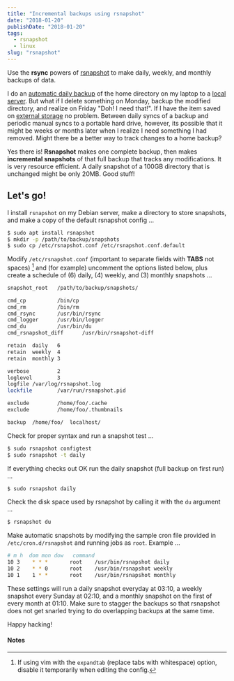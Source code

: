 ```yaml
---
title: "Incremental backups using rsnapshot"
date: "2018-01-20"
publishDate: "2018-01-20"
tags:
  - rsnapshot
  - linux
slug: "rsnapshot"
---
```


Use the **rsync** powers of [rsnapshot](http://rsnapshot.org/) to make daily, weekly, and monthly backups of data.

I do an [automatic daily backup](https://www.circuidipity.com/backup-over-lan/) of the home directory on my laptop to a [local server](https://www.circuidipity.com/laptop-home-server/). But what if I delete something on Monday, backup the modified directory, and realize on Friday "Doh! I need that!". If I have the item saved on [external storage](https://www.circuidipity.com/encrypt-external-drive/) no problem. Between daily syncs of a backup and periodic manual syncs to a portable hard drive, however, its possible that it might be weeks or months later when I realize I need something I had removed. Might there be a better way to track changes to a home backup?

Yes there is! **Rsnapshot** makes one complete backup, then makes **incremental snapshots** of that full backup that tracks any modifications. It is very resource efficient. A daily snapshot of a 100GB directory that is unchanged might be only 20MB. Good stuff!

## Let's go!

I install `rsnapshot` on my Debian server, make a directory to store snapshots, and make a copy of the default rsnapshot config ...

```bash
$ sudo apt install rsnapshot
$ mkdir -p /path/to/backup/snapshots
$ sudo cp /etc/rsnapshot.conf /etc/rsnapshot.conf.default
```

Modify `/etc/rsnapshot.conf` (important to separate fields with **TABS** not spaces) [^1] and (for example) uncomment the options listed below, plus create a schedule of (6) daily, (4) weekly, and (3) monthly snapshots ...  

```bash
snapshot_root   /path/to/backup/snapshots/

cmd_cp          /bin/cp
cmd_rm          /bin/rm
cmd_rsync       /usr/bin/rsync
cmd_logger      /usr/bin/logger
cmd_du          /usr/bin/du
cmd_rsnapshot_diff      /usr/bin/rsnapshot-diff

retain  daily   6
retain  weekly  4
retain  monthly 3

verbose         2
loglevel        3
logfile /var/log/rsnapshot.log
lockfile        /var/run/rsnapshot.pid

exclude         /home/foo/.cache
exclude         /home/foo/.thumbnails

backup  /home/foo/  localhost/
```

Check for proper syntax and run a snapshot test ...

```bash
$ sudo rsnapshot configtest
$ sudo rsnapshot -t daily
```

If everything checks out OK run the daily snapshot (full backup on first run) ...

```bash
$ sudo rsnapshot daily
```

Check the disk space used by rsnapshot by calling it with the `du` argument ...

```bash
$ rsnapshot du 
```

Make automatic snapshots by modifying the sample cron file provided in `/etc/cron.d/rsnapshot` and running jobs as `root`. Example ...

```bash
# m h  dom mon dow   command
10 3    * * *       root    /usr/bin/rsnapshot daily
10 2    * * 0       root    /usr/bin/rsnapshot weekly
10 1    1 * *       root    /usr/bin/rsnapshot monthly
```

These settings will run a daily snapshot everyday at 03:10, a weekly snapshot every Sunday at 02:10, and a monthly snapshot on the first of every month at 01:10. Make sure to stagger the backups so that rsnapshot does not get snarled trying to do overlapping backups at the same time.

Happy hacking!

#### Notes

[^1]: If using vim with the `expandtab` (replace tabs with whitespace) option, disable it temporarily when editing the config.
